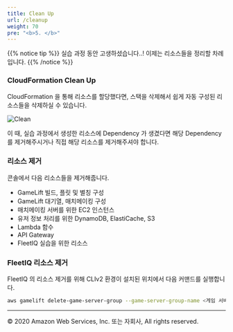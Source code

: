 ```yaml
---
title: Clean Up
url: /cleanup
weight: 70
pre: "<b>5. </b>"
---
```



{{% notice tip %}}
실습 과정 동안 고생하셨습니다..! 이제는 리소스들을 정리할 차례입니다.
{{% /notice %}}


### CloudFormation Clean Up 

CloudFormation 을 통해 리소스를 할당했다면, 스택을 삭제해서 쉽게 자동 구성된 리소스들을 삭제하실 수 있습니다.

![Clean](../images/cleanup/Clean-1.png)

이 때, 실습 과정에서 생성한 리소스에 Dependency 가 생겼다면 해당 Dependency 를 제거해주시거나 직접 해당 리소스를 제거해주셔야 합니다.

### 리소스 제거

콘솔에서 다음 리소스들을 제거해줍니다.

* GameLift 빌드, 플릿 및 별칭 구성
* GameLift 대기열, 매치메이킹 구성
* 매치메이킹 서버를 위한 EC2 인스턴스
* 유저 정보 처리를 위한 DynamoDB, ElastiCache, S3
* Lambda 함수
* API Gateway
* FleetIQ 실습을 위한 리소스


### FleetIQ 리소스 제거

FleetIQ 의 리소스 제거를 위해 CLIv2 환경이 설치된 위치에서 다음 커맨드를 실행합니다.

```sh
aws gamelift delete-game-server-group --game-server-group-name <게임 서버 그룹 이름>
```

---
<p align="left">
© 2020 Amazon Web Services, Inc. 또는 자회사, All rights reserved.
</p>
